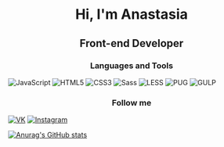 <h1 align="center">Hi, I'm Anastasia</h1>

<h2 align="center">Front-end Developer</h2>

<h3 align="center">Languages and Tools</h3>

![JavaScript](https://img.shields.io/badge/-JavaScript-4A192C?style=for-the-badge&logo=javascript)
![HTML5](https://img.shields.io/badge/-HTML5-4A192C?style=for-the-badge&logo=HTML5)
![CSS3](https://img.shields.io/badge/-CSS3-4A192C?style=for-the-badge&logo=CSS3&logoColor=1FAEE9)
![Sass](https://img.shields.io/badge/-Sass/SCSS-4A192C?style=for-the-badge&logo=sass)
![LESS](https://img.shields.io/badge/-LESS-4A192C?style=for-the-badge&logo=less)
![PUG](https://img.shields.io/badge/-PUG-4A192C?style=for-the-badge&logo=pug&logoColor=EFAF8C)
![GULP](https://img.shields.io/badge/-GULP-4A192C?style=for-the-badge&logo=gulp)

<h3 align="center">Follow me</h3>

[![VK](https://img.shields.io/badge/-VK-4A192C?style=for-the-badge&logo=VK&logoColor=0077FF)](https://vk.com/id159672612)
[![Instagram](https://img.shields.io/badge/-Instagram-4A192C?style=for-the-badge&logo=instagram&logoColor=FF00CC)](https://www.instagram.com/fdv08/)

[![Anurag's GitHub stats](https://github-readme-stats.vercel.app/api?username=anfd99&hide=prs,issues,contribs&count_private=true&theme=dracula&show_icons=true)](https://github.com/anuraghazra/github-readme-stats)
